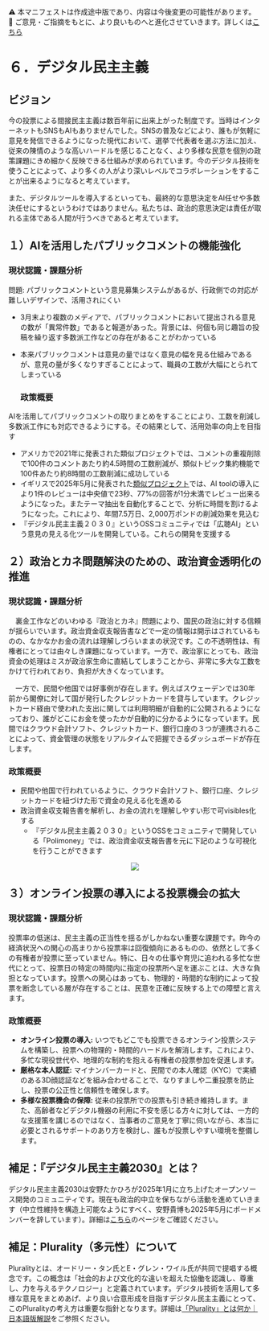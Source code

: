 ⚠️ 本マニフェストは作成途中版であり、内容は今後変更の可能性があります。  
💬 ご意見・ご指摘をもとに、より良いものへと進化させていきます。詳しくは[こちら](README.md#このマニフェスト自身もみんなの知恵を集めて改善していきます)

# ６．デジタル民主主義

## ビジョン

今の投票による間接民主主義は数百年前に出来上がった制度です。当時はインターネットもSNSもAIもありませんでした。SNSの普及などにより、誰もが気軽に意見を発信できるようになった現代において、選挙で代表者を選ぶ方法に加え、従来の陳情のような高いハードルを感じることなく、より多様な民意を個別の政策課題にきめ細かく反映できる仕組みが求められています。今のデジタル技術を使うことによって、より多くの人がより深いレベルでコラボレーションをすることが出来るようになると考えています。

また、デジタルツールを導入するといっても、最終的な意思決定をAI任せや多数決任せにするというわけではありません。私たちは、政治的意思決定は責任が取れる主体である人間が行うべきであると考えています。

## １）AIを活用したパブリックコメントの機能強化

### 現状認識・課題分析

問題: パブリックコメントという意見募集システムがあるが、行政側での対応が難しいデザインで、活用されにくい

* 3月末より複数のメディアで、パブリックコメントにおいて提出される意見の数が「異常件数」であると報道があった。背景には、何個も同じ趣旨の投稿を繰り返す多数派工作などの存在があることがわかっている  
* 本来パブリックコメントは意見の量ではなく意見の幅を見る仕組みであるが、意見の量が多くなりすぎることによって、職員の工数が大幅にとられてしまっている

  ### 政策概要

AIを活用してパブリックコメントの取りまとめをすることにより、工数を削減し多数派工作にも対応できるようにする。その結果として、活用効率の向上を目指す

* アメリカで2021年に発表された類似プロジェクトでは、コメントの重複削除で100件のコメントあたり約4.5時間の工数削減が、類似トピック集約機能で100件あたり約8時間の工数削減に成功している  
* イギリスで2025年5月に発表された[類似プロジェクト](https://ai.gov.uk/blogs/evaluating-consult-an-ai-tool-for-enhanced-public-consultation-analysis/)では、AI toolの導入により1件のレビューは中央値で23秒、77%の回答が1分未満でレビュー出来るようになった。またテーマ抽出を自動化することで、分析に時間を割けるようになった。これにより、年間7.5万日、2,000万ポンドの削減効果を見込む  
* 『デジタル民主主義２０３０』というOSSコミュニティでは「広聴AI」という意見の見える化ツールを開発している。これらの開発を支援する

## ２）政治とカネ問題解決のための、政治資金透明化の推進

### 現状認識・課題分析

　裏金工作などのいわゆる『政治とカネ』問題により、国民の政治に対する信頼が揺らいでいます。政治資金収支報告書などで一定の情報は開示はされているものの、なかなかお金の流れは理解しづらいままの状況です。この不透明性は、有権者にとっては由々しき課題になっています。一方で、政治家にとっても、政治資金の処理はミスが政治家生命に直結してしまうことから、非常に多大な工数をかけて行われており、負担が大きくなっています。

　一方で、民間や他国では好事例が存在します。例えばスウェーデンでは30年前から閣僚に対して国が発行したクレジットカードを貸与しています。クレジットカード経由で使われた支出に関しては利用明細が自動的に公開されるようになっており、誰がどこにお金を使ったかが自動的に分かるようになっています。民間ではクラウド会計ソフト、クレジットカード、銀行口座の３つが連携されることによって、資金管理の状態をリアルタイムで把握できるダッシュボードが存在します。

### 政策概要

* 民間や他国で行われているように、クラウド会計ソフト、銀行口座、クレジットカードを紐づけた形で資金の見える化を進める  
* 政治資金収支報告書を解析し、お金の流れを理解しやすい形で可visibles化する  
  * 『デジタル民主主義２０３０』というOSSをコミュニティで開発している「Polimoney」では、政治資金収支報告書を元に下記のような可視化を行うことができます  
<p align="center">
  <img src="https://github.com/user-attachments/assets/bf5de7d9-c5d6-4eea-8154-579693106340">
</p>

## ３）オンライン投票の導入による投票機会の拡大

### 現状認識・課題分析

投票率の低迷は、民主主義の正当性を揺るがしかねない重要な課題です。昨今の経済状況への関心の高まりから投票率は回復傾向にあるものの、依然として多くの有権者が投票に至っていません。特に、日々の仕事や育児に追われる多忙な世代にとって、投票日の特定の時間内に指定の投票所へ足を運ぶことは、大きな負担となっています。投票への関心はあっても、物理的・時間的な制約によって投票を断念している層が存在することは、民意を正確に反映する上での障壁と言えます。

### 政策概要

*   **オンライン投票の導入:** いつでもどこでも投票できるオンライン投票システムを構築し、投票への物理的・時間的ハードルを解消します。これにより、多忙な現役世代や、地理的な制約を抱える有権者の投票参加を促進します。
*   **厳格な本人認証:** マイナンバーカードと、民間での本人確認（KYC）で実績のある3D顔認証などを組み合わせることで、なりすましや二重投票を防止し、投票の公正性と信頼性を確保します。
*   **多様な投票機会の保障:** 従来の投票所での投票も引き続き維持します。また、高齢者などデジタル機器の利用に不安を感じる方々に対しては、一方的な支援策を講じるのではなく、当事者のご意見を丁寧に伺いながら、本当に必要とされるサポートのあり方を検討し、誰もが投票しやすい環境を整備します。

## 補足：『デジタル民主主義2030』とは？

デジタル民主主義2030は安野たかひろが2025年1月に立ち上げたオープンソース開発のコミュニティです。現在も政治的中立を保ちながら活動を進めていきます（中立性維持を構造上可能なようにすべく、安野貴博も2025年5月にボードメンバーを辞しています）。詳細は[こちら](https://dd2030.org/)のページをご確認ください。

## 補足：Plurality（多元性）について

Pluralityとは、オードリー・タン氏とE・グレン・ワイル氏が共同で提唱する概念です。この概念は「社会的および文化的な違いを超えた協働を認識し、尊重し、力を与えるテクノロジー」と定義されています。デジタル技術を活用して多様な意見をまとめあげ、より良い合意形成を目指すデジタル民主主義にとって、このPluralityの考え方は重要な指針となります。詳細は[「Plurality」とは何か｜日本語版解説](https://wired.jp/article/what-is-plurality-book/)をご参照ください。
